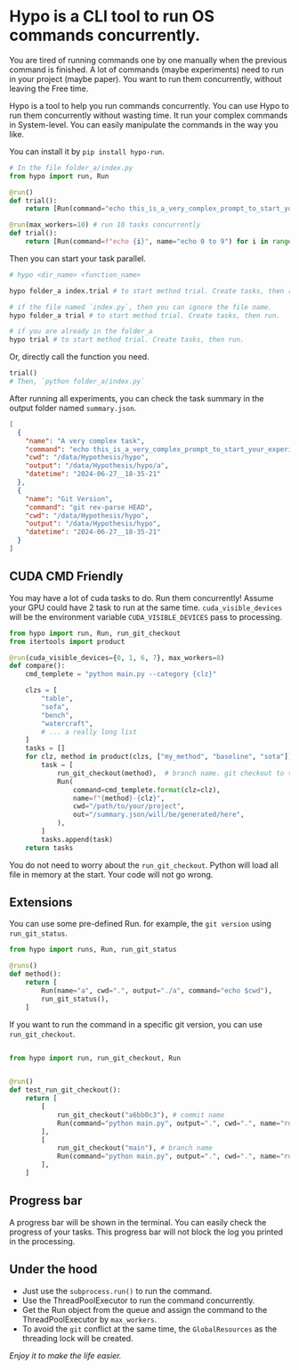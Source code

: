 # Hypo is a CLI tool to run OS commands concurrently.

You are tired of running commands one by one manually when the previous command is finished. A lot of commands (maybe experiments) need to run in your project (maybe paper). You want to run them concurrently, without leaving the Free time. 

Hypo is a tool to help you run commands concurrently.  You can use Hypo to run them concurrently without wasting time. It run your complex commands in System-level. You can easily manipulate the commands in the way you like.

You can install it by `pip install hypo-run`.

```python
# In the file folder_a/index.py
from hypo import run, Run

@run()
def trial():
    return [Run(command="echo this_is_a_very_complex_prompt_to_start_your_experiment_in_bash", name="indicate your task")]

@run(max_workers=10) # run 10 tasks concurrently
def trial():
    return [Run(command=f"echo {i}", name="echo 0 to 9") for i in range(10)]

```

Then you can start your task parallel.

```bash
# hypo <dir_name> <function_name>

hypo folder_a index.trial # to start method trial. Create tasks, then run.

# if the file named `index.py`, then you can ignore the file name.
hypo folder_a trial # to start method trial. Create tasks, then run.

# if you are already in the folder_a
hypo trial # to start method trial. Create tasks, then run.

```

Or, directly call the function you need.

```python
trial()
# Then, `python folder_a/index.py`
```

After running all experiments, you can check the task summary in the output folder named `summary.json`.

```json
[
  {
    "name": "A very complex task",
    "command": "echo this_is_a_very_complex_prompt_to_start_your_experiment_in_bash",
    "cwd": "/data/Hypothesis/hypo",
    "output": "/data/Hypothesis/hypo/a",
    "datetime": "2024-06-27__18-35-21"
  },
  {
    "name": "Git Version",
    "command": "git rev-parse HEAD",
    "cwd": "/data/Hypothesis/hypo",
    "output": "/data/Hypothesis/hypo",
    "datetime": "2024-06-27__18-35-21"
  }
]
```

## CUDA CMD Friendly

You may have a lot of cuda tasks to do. Run them concurrently! Assume your GPU could have 2 task to run at the same time. `cuda_visible_devices` will be the environment variable `CUDA_VISIBLE_DEVICES` pass to processing.

```python
from hypo import run, Run, run_git_checkout
from itertools import product

@run(cuda_visible_devices={0, 1, 6, 7}, max_workers=8) 
def compare():
    cmd_templete = "python main.py --category {clz}"

    clzs = [
        "table",
        "sofa",
        "bench",
        "watercraft",
        # ... a really long list
    ]
    tasks = []
    for clz, method in product(clzs, ["my_method", "baseline", "sota"]): # the method you want to compare
        task = [
            run_git_checkout(method),  # branch name. git checkout to the branch you want to run. 
            Run(
                command=cmd_templete.format(clz=clz),
                name=f"{method}-{clz}",
                cwd="/path/to/your/project",
                out="/summary.json/will/be/generated/here",
            ),
        ]
        tasks.append(task)
    return tasks

```

You do not need to worry about the `run_git_checkout`. Python will load all file in memory at the start. Your code will not go wrong.


## Extensions

You can use some pre-defined Run. for example, the `git version` using `run_git_status`.

```python
from hypo import runs, Run, run_git_status

@runs()
def method():
    return [
        Run(name="a", cwd=".", output="./a", command="echo $cwd"),
        run_git_status(),
    ]

```

If you want to run the command in a specific git version, you can use `run_git_checkout`.

```python

from hypo import run, run_git_checkout, Run


@run()
def test_run_git_checkout():
    return [
        [
            run_git_checkout("a6bb0c3"), # commit name
            Run(command="python main.py", output=".", cwd=".", name="run1"),
        ],
        [
            run_git_checkout("main"), # branch name
            Run(command="python main.py", output=".", cwd=".", name="run2"),
        ],
    ]

```

## Progress bar 

A progress bar will be shown in the terminal. You can easily check the progress of your tasks. This progress bar will not block the log you printed in the processing.

## Under the hood

- Just use the `subprocess.run()` to run the command. 
- Use the ThreadPoolExecutor to run the command concurrently.
- Get the Run object from the queue and assign the command to the ThreadPoolExecutor by `max_workers`. 
- To avoid the `git` conflict at the same time, the `GlobalResources` as the threading lock will be created.


*Enjoy it to make the life easier.*

